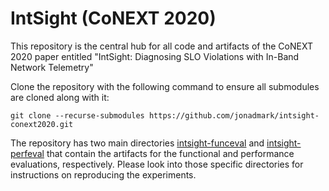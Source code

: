 # IntSight (CoNEXT 2020)

This repository is the central hub for all code and artifacts of the CoNEXT 2020 paper entitled "IntSight: Diagnosing SLO Violations with In-Band Network Telemetry"

Clone the repository with the following command to ensure all submodules are cloned along with it:

```
git clone --recurse-submodules https://github.com/jonadmark/intsight-conext2020.git
```

The repository has two main directories [intsight-funceval](https://github.com/jonadmark/intsight-conext2020/tree/master/intsight-funceval) and [intsight-perfeval](https://github.com/jonadmark/intsight-perfeval/) that contain the artifacts for the functional and performance evaluations, respectively. Please look into those specific directories for instructions on reproducing the experiments.
